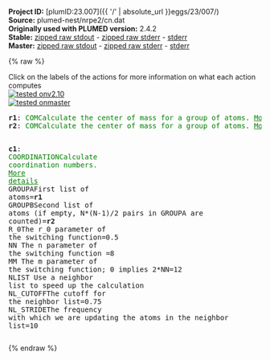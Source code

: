 **Project ID:** [plumID:23.007]({{ '/' | absolute_url }}eggs/23/007/)  
**Source:** plumed-nest/nrpe2/cn.dat  
**Originally used with PLUMED version:** 2.4.2  
**Stable:** [zipped raw stdout](cn.dat.plumed.stdout.txt.zip) - [zipped raw stderr](cn.dat.plumed.stderr.txt.zip) - [stderr](cn.dat.plumed.stderr)  
**Master:** [zipped raw stdout](cn.dat.plumed_master.stdout.txt.zip) - [zipped raw stderr](cn.dat.plumed_master.stderr.txt.zip) - [stderr](cn.dat.plumed_master.stderr)  

{% raw %}
<div class="plumedpreheader">
<div class="headerInfo" id="value_details_data/plumed-nest/nrpe2/cn.dat"> Click on the labels of the actions for more information on what each action computes </div>
<div class="containerBadge">
<div class="headerBadge"><a href="cn.dat.plumed.stderr"><img src="https://img.shields.io/badge/v2.10-passing-green.svg" alt="tested onv2.10" /></a></div>
<div class="headerBadge"><a href="cn.dat.plumed_master.stderr"><img src="https://img.shields.io/badge/master-passing-green.svg" alt="tested onmaster" /></a></div>
</div>
</div>
<pre class="plumedlisting">
<b name="data/plumed-nest/nrpe2/cn.datr1" onclick='showPath("data/plumed-nest/nrpe2/cn.dat","data/plumed-nest/nrpe2/cn.datr1","data/plumed-nest/nrpe2/cn.datr1","brown")'>r1</b>: <span class="plumedtooltip" style="color:green">COM<span class="right">Calculate the center of mass for a group of atoms. <a href="https://www.plumed.org/doc-master/user-doc/html/COM" style="color:green">More details</a><i></i></span></span> <span class="plumedtooltip">ATOMS<span class="right">the list of atoms which are involved the virtual atom's definition<i></i></span></span>=13,22 <span style="color:blue" class="comment">#res 1 and 10 agg in trial 1</span>
<span style="display:none;" id="data/plumed-nest/nrpe2/cn.datr1">The COM action with label <b>r1</b> calculates something</span><b name="data/plumed-nest/nrpe2/cn.datr2" onclick='showPath("data/plumed-nest/nrpe2/cn.dat","data/plumed-nest/nrpe2/cn.datr2","data/plumed-nest/nrpe2/cn.datr2","brown")'>r2</b>: <span class="plumedtooltip" style="color:green">COM<span class="right">Calculate the center of mass for a group of atoms. <a href="https://www.plumed.org/doc-master/user-doc/html/COM" style="color:green">More details</a><i></i></span></span> <span class="plumedtooltip">ATOMS<span class="right">the list of atoms which are involved the virtual atom's definition<i></i></span></span>=40,49

<span style="display:none;" id="data/plumed-nest/nrpe2/cn.datr2">The COM action with label <b>r2</b> calculates something</span><b name="data/plumed-nest/nrpe2/cn.datc1" onclick='showPath("data/plumed-nest/nrpe2/cn.dat","data/plumed-nest/nrpe2/cn.datc1","data/plumed-nest/nrpe2/cn.datc1","brown")'>c1</b>: <span class="plumedtooltip" style="color:green">COORDINATION<span class="right">Calculate coordination numbers. <a href="https://www.plumed.org/doc-master/user-doc/html/COORDINATION" style="color:green">More details</a><i></i></span></span> <span class="plumedtooltip">GROUPA<span class="right">First list of atoms<i></i></span></span>=<b name="data/plumed-nest/nrpe2/cn.datr1">r1</b> <span class="plumedtooltip">GROUPB<span class="right">Second list of atoms (if empty, N*(N-1)/2 pairs in GROUPA are counted)<i></i></span></span>=<b name="data/plumed-nest/nrpe2/cn.datr2">r2</b> <span class="plumedtooltip">R_0<span class="right">The r_0 parameter of the switching function<i></i></span></span>=0.5 <span class="plumedtooltip">NN<span class="right"> The n parameter of the switching function <i></i></span></span>=8 <span class="plumedtooltip">MM<span class="right"> The m parameter of the switching function; 0 implies 2*NN<i></i></span></span>=12  <span class="plumedtooltip">NLIST<span class="right"> Use a neighbor list to speed up the calculation<i></i></span></span> <span class="plumedtooltip">NL_CUTOFF<span class="right">The cutoff for the neighbor list<i></i></span></span>=0.75 <span class="plumedtooltip">NL_STRIDE<span class="right">The frequency with which we are updating the atoms in the neighbor list<i></i></span></span>=10
<span style="display:none;" id="data/plumed-nest/nrpe2/cn.datc1">The COORDINATION action with label <b>c1</b> calculates the following quantities:<table  align="center" frame="void" width="95%" cellpadding="5%"><tr><td width="5%"><b> Quantity </b>  </td><td><b> Description </b> </td></tr><tr><td width="5%">c1.value</td><td>the value of the coordination</td></tr></table></span></pre>
{% endraw %}
